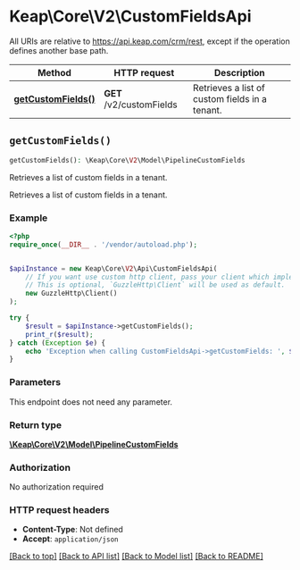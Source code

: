 # Keap\Core\V2\CustomFieldsApi

All URIs are relative to https://api.keap.com/crm/rest, except if the operation defines another base path.

| Method | HTTP request | Description |
| ------------- | ------------- | ------------- |
| [**getCustomFields()**](CustomFieldsApi.md#getCustomFields) | **GET** /v2/customFields | Retrieves a list of custom fields in a tenant. |


## `getCustomFields()`

```php
getCustomFields(): \Keap\Core\V2\Model\PipelineCustomFields
```

Retrieves a list of custom fields in a tenant.

Retrieves a list of custom fields in a tenant.

### Example

```php
<?php
require_once(__DIR__ . '/vendor/autoload.php');


$apiInstance = new Keap\Core\V2\Api\CustomFieldsApi(
    // If you want use custom http client, pass your client which implements `GuzzleHttp\ClientInterface`.
    // This is optional, `GuzzleHttp\Client` will be used as default.
    new GuzzleHttp\Client()
);

try {
    $result = $apiInstance->getCustomFields();
    print_r($result);
} catch (Exception $e) {
    echo 'Exception when calling CustomFieldsApi->getCustomFields: ', $e->getMessage(), PHP_EOL;
}
```

### Parameters

This endpoint does not need any parameter.

### Return type

[**\Keap\Core\V2\Model\PipelineCustomFields**](../Model/PipelineCustomFields.md)

### Authorization

No authorization required

### HTTP request headers

- **Content-Type**: Not defined
- **Accept**: `application/json`

[[Back to top]](#) [[Back to API list]](../../README.md#endpoints)
[[Back to Model list]](../../README.md#models)
[[Back to README]](../../README.md)
